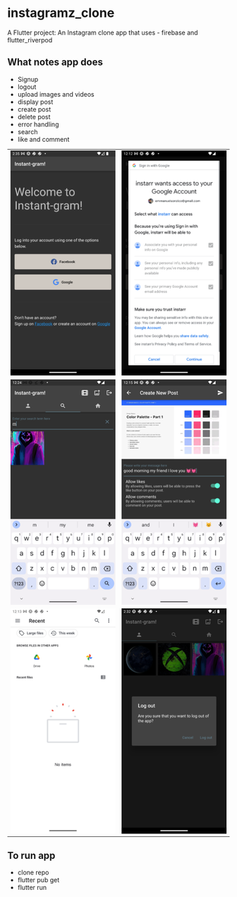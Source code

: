 # instagramz_clone

 A Flutter project:
  An Instagram clone app that uses - firebase and flutter_riverpod

## What notes app does

- Signup
- logout
- upload images and videos
- display post
- create post
- delete post
- error handling
- search
- like and comment
  
|                |              |
| :------------- | :----------: |
![ signup page](https://github.com/ebubechi/instagram/blob/main/screenshots/signup.png) | ![ signup with gmail page ](https://github.com/ebubechi/instagram/blob/main/screenshots/authorize_signup.png)
![ search page](https://github.com/ebubechi/instagram/blob/main/screenshots/search_post.png) | ![ create page ](https://github.com/ebubechi/instagram/blob/main/screenshots/create.png)
![ upload page](https://github.com/ebubechi/instagram/blob/main/screenshots/upload_image.png) | ![ logout page ](https://github.com/ebubechi/instagram/blob/main/screenshots/logout.png)

## To run app

- clone repo
- flutter pub get
- flutter run
